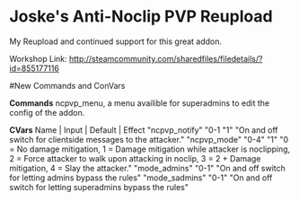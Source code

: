# Joske's Anti-Noclip PVP Reupload
My Reupload and continued support for this great addon. 

Workshop Link: http://steamcommunity.com/sharedfiles/filedetails/?id=855177116

#New Commands and ConVars

**Commands**
ncpvp_menu, a menu availible for superadmins to edit the config of the addon.

**CVars**
Name | Input | Default | Effect
"ncpvp_notify" "0-1 "1" "On and off switch for clientside messages to the attacker."
"ncpvp_mode" "0-4" "1" "0 = No damage mitigation, 1 = Damage mitigation while attacker is noclipping, 2 = Force attacker to walk upon attacking in noclip, 3 = 2 + Damage mitigation, 4 = Slay the attacker."
"mode_admins" "0-1" "On and off switch for letting admins bypass the rules"
"mode_sadmins" "0-1" "On and off switch for letting superadmins bypass the rules"
